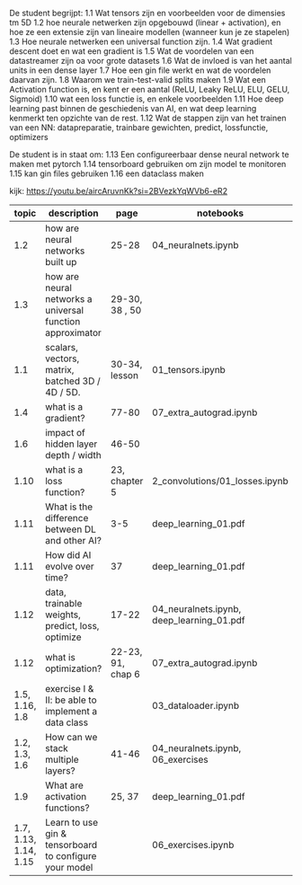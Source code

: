De student begrijpt:
1.1 Wat tensors zijn en voorbeelden voor de dimensies tm 5D
1.2 hoe neurale netwerken zijn opgebouwd (linear + activation), en hoe ze een extensie zijn van lineaire modellen (wanneer kun je ze stapelen)
1.3 Hoe neurale netwerken een universal function zijn.
1.4 Wat gradient descent doet en wat een gradient is
1.5 Wat de voordelen van een datastreamer zijn oa voor grote datasets
1.6 Wat de invloed is van het aantal units in een dense layer
1.7 Hoe een gin file werkt en wat de voordelen daarvan zijn.
1.8 Waarom we train-test-valid splits maken
1.9 Wat een Activation function is, en kent er een aantal (ReLU, Leaky ReLU, ELU, GELU, Sigmoid)
1.10 wat een loss functie is, en enkele voorbeelden
1.11 Hoe deep learning past binnen de geschiedenis van AI, en wat deep learning kenmerkt ten opzichte van de rest.
1.12 Wat de stappen zijn van het trainen van een NN: datapreparatie, trainbare gewichten, predict, lossfunctie, optimizers

De student is in staat om:
1.13 Een configureerbaar dense neural network te maken met pytorch
1.14 tensorboard gebruiken om zijn model te monitoren
1.15 kan gin files gebruiken
1.16 een dataclass maken

kijk: https://youtu.be/aircAruvnKk?si=2BVezkYqWVb6-eR2

|                topic | description                                                |              page | notebooks                                 |
|--------------------- | -----------------------------------------------------------|     ------------- | -----------------------                   |
|                  1.2 | how are neural networks built up                           |             25-28 | 04_neuralnets.ipynb                       |
|                  1.3 | how are neural networks a universal function approximator  |    29-30, 38 , 50 |                                           |
|                  1.1 | scalars, vectors, matrix, batched 3D / 4D / 5D.            |     30-34, lesson | 01_tensors.ipynb                          |
|                  1.4 | what is a gradient?                                        |             77-80 | 07_extra_autograd.ipynb                   |
|                  1.6 | impact of hidden layer depth / width                       |             46-50 |                                           |
|                 1.10 | what is a loss function?                                   |     23, chapter 5 | 2_convolutions/01_losses.ipynb            |
|                 1.11 | What is the difference between DL and other AI?            |               3-5 | deep_learning_01.pdf                      |
|                 1.11 | How did AI evolve over time?                               |                37 | deep_learning_01.pdf                      |
|                 1.12 | data, trainable weights, predict, loss, optimize           |             17-22 | 04_neuralnets.ipynb, deep_learning_01.pdf |
|                 1.12 | what is optimization?                                      | 22-23, 91, chap 6 | 07_extra_autograd.ipynb                   |
|       1.5, 1.16, 1.8 | exercise I & II: be able to implement a data class         |                   | 03_dataloader.ipynb                       |
|        1.2, 1.3, 1.6 | How can we stack multiple layers?                          |             41-46 | 04_neuralnets.ipynb, 06_exercises         |
|                  1.9 | What are activation functions?                             |            25, 37 | deep_learning_01.pdf                      |
|1.7, 1.13, 1.14, 1.15 | Learn to use gin & tensorboard to configure your model     |                   | 06_exercises.ipynb                        |